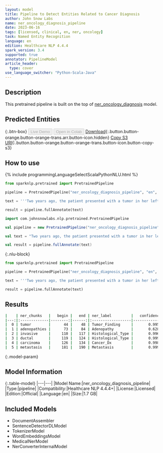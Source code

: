 ```yaml
---
layout: model
title: Pipeline to Detect Entities Related to Cancer Diagnosis
author: John Snow Labs
name: ner_oncology_diagnosis_pipeline
date: 2023-06-16
tags: [licensed, clinical, en, ner, oncology]
task: Named Entity Recognition
language: en
edition: Healthcare NLP 4.4.4
spark_version: 3.4
supported: true
annotator: PipelineModel
article_header:
  type: cover
use_language_switcher: "Python-Scala-Java"
---
```


## Description

This pretrained pipeline is built on the top of [ner_oncology_diagnosis](https://nlp.johnsnowlabs.com/2022/11/24/ner_oncology_diagnosis_en.html) model.

## Predicted Entities



{:.btn-box}
<button class="button button-orange" disabled>Live Demo</button>
<button class="button button-orange" disabled>Open in Colab</button>
[Download](https://s3.amazonaws.com/auxdata.johnsnowlabs.com/clinical/models/ner_oncology_diagnosis_pipeline_en_4.4.4_3.4_1686937519127.zip){:.button.button-orange.button-orange-trans.arr.button-icon.hidden}
[Copy S3 URI](s3://auxdata.johnsnowlabs.com/clinical/models/ner_oncology_diagnosis_pipeline_en_4.4.4_3.4_1686937519127.zip){:.button.button-orange.button-orange-trans.button-icon.button-copy-s3}

## How to use


<div class="tabs-box" markdown="1">
{% include programmingLanguageSelectScalaPythonNLU.html %}

```python
from sparknlp.pretrained import PretrainedPipeline

pipeline = PretrainedPipeline("ner_oncology_diagnosis_pipeline", "en", "clinical/models")

text = '''Two years ago, the patient presented with a tumor in her left breast and adenopathies. She was diagnosed with invasive ductal carcinoma. Last week she was also found to have a lung metastasis.'''

result = pipeline.fullAnnotate(text)
```
```scala
import com.johnsnowlabs.nlp.pretrained.PretrainedPipeline

val pipeline = new PretrainedPipeline("ner_oncology_diagnosis_pipeline", "en", "clinical/models")

val text = "Two years ago, the patient presented with a tumor in her left breast and adenopathies. She was diagnosed with invasive ductal carcinoma. Last week she was also found to have a lung metastasis."

val result = pipeline.fullAnnotate(text)
```

{:.nlu-block}
```python
from sparknlp.pretrained import PretrainedPipeline

pipeline = PretrainedPipeline("ner_oncology_diagnosis_pipeline", "en", "clinical/models")

text = '''Two years ago, the patient presented with a tumor in her left breast and adenopathies. She was diagnosed with invasive ductal carcinoma. Last week she was also found to have a lung metastasis.'''

result = pipeline.fullAnnotate(text)
```
</div>

## Results

```bash
|    | ner_chunks   |   begin |   end | ner_label         |   confidence |
|---:|:-------------|--------:|------:|:------------------|-------------:|
|  0 | tumor        |      44 |    48 | Tumor_Finding     |       0.9958 |
|  1 | adenopathies |      73 |    84 | Adenopathy        |       0.6287 |
|  2 | invasive     |     110 |   117 | Histological_Type |       0.9965 |
|  3 | ductal       |     119 |   124 | Histological_Type |       0.9996 |
|  4 | carcinoma    |     126 |   134 | Cancer_Dx         |       0.9988 |
|  5 | metastasis   |     181 |   190 | Metastasis        |       0.9996 |
```

{:.model-param}
## Model Information

{:.table-model}
|---|---|
|Model Name:|ner_oncology_diagnosis_pipeline|
|Type:|pipeline|
|Compatibility:|Healthcare NLP 4.4.4+|
|License:|Licensed|
|Edition:|Official|
|Language:|en|
|Size:|1.7 GB|

## Included Models

- DocumentAssembler
- SentenceDetectorDLModel
- TokenizerModel
- WordEmbeddingsModel
- MedicalNerModel
- NerConverterInternalModel
